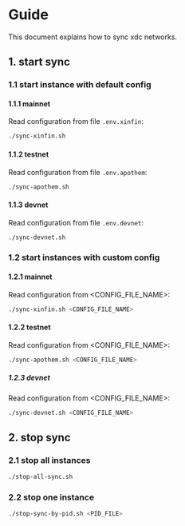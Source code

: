 # Guide

This document explains how to sync xdc networks.

## 1. start sync

### 1.1 start instance with default config

#### 1.1.1 mainnet

Read configuration from file `.env.xinfin`:

```bash
./sync-xinfin.sh
```

#### 1.1.2 testnet

Read configuration from file `.env.apothem`:

```bash
./sync-apothem.sh
```

#### 1.1.3 devnet

Read configuration from file `.env.devnet`:

```bash
./sync-devnet.sh
```

### 1.2 start instances with custom config

#### 1.2.1 mainnet

Read configuration from <CONFIG_FILE_NAME>:

```bash
./sync-xinfin.sh <CONFIG_FILE_NAME>
```

#### 1.2.2 testnet

Read configuration from <CONFIG_FILE_NAME>:

```bash
./sync-apothem.sh <CONFIG_FILE_NAME>
```

##### 1.2.3 devnet

Read configuration from <CONFIG_FILE_NAME>:

```bash
./sync-devnet.sh <CONFIG_FILE_NAME>
```

## 2. stop sync

### 2.1 stop all instances

```bash
./stop-all-sync.sh
```

### 2.2 stop one instance

```bash
./stop-sync-by-pid.sh <PID_FILE>
```
